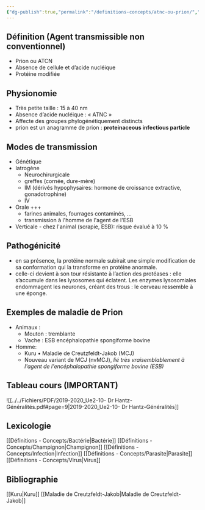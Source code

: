 ```yaml
---
{"dg-publish":true,"permalink":"/definitions-concepts/atnc-ou-prion/","tags":["définition"],"noteIcon":"2"}
---
```



## Définition (Agent transmissible non conventionnel) 
- Prion ou ATCN
- Absence de cellule et d’acide nucléique 
- Protéine modifiée
## Physionomie
- Très petite taille : 15 à 40 nm 
- Absence d’acide nucléique : « ATNC » 
- Affecte des groupes phylogénétiquement distincts 
- prion est un anagramme de prion : **proteinaceous infectious particle**
## Modes de transmission
- Génétique 
- Iatrogène 
	- Neurochirurgicale 
	- greffes (cornée, dure-mère) 
	- IM (dérivés hypophysaires: hormone de croissance extractive, gonadotrophine) 
	- IV 
- Orale +++  
	- farines animales, fourrages contaminés, ... 
	- transmission à l'homme de l'agent de l'ESB 
- Verticale 
		- chez l'animal (scrapie, ESB): risque évalué à 10 %

## Pathogénicité
- en sa présence, la protéine normale subirait une simple modification de sa conformation qui la transforme en protéine anormale. 
- celle-ci devient à son tour résistante à l’action des protéases : elle s’accumule dans les lysosomes qui éclatent. Les enzymes lysosomiales endommagent les neurones, créant des trous : le cerveau ressemble à une éponge.

## Exemples de maladie de Prion
- Animaux : 
	- Mouton : tremblante 
	- Vache : ESB encéphalopathie spongiforme bovine 
- Homme: 
	- Kuru • Maladie de Creutzfeldt-Jakob (MCJ) 
	- Nouveau variant de MCJ (nvMCJ), *lié très vraisemblablement à l'agent de l'encéphalopathie spongiforme bovine (ESB)*

## Tableau cours (**IMPORTANT**)
![[../../Fichiers/PDF/2019-2020_Ue2-10- Dr Hantz-Généralités.pdf#page=9|2019-2020_Ue2-10- Dr Hantz-Généralités]]
## Lexicologie 
[[Définitions - Concepts/Bactérie\|Bactérie]]
[[Définitions - Concepts/Champignon\|Champignon]]
[[Définitions - Concepts/Infection\|Infection]]
[[Définitions - Concepts/Parasite\|Parasite]]
[[Définitions - Concepts/Virus\|Virus]]

## Bibliographie
[[Kuru\|Kuru]]
[[Maladie de Creutzfeldt-Jakob\|Maladie de Creutzfeldt-Jakob]]